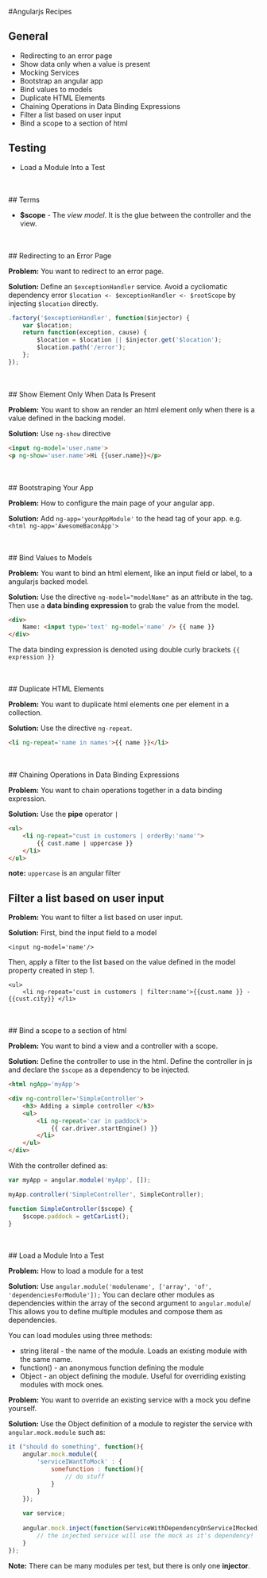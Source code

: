#Angularjs Recipes

## General

* Redirecting to an error page
* Show data only when a value is present
* Mocking Services
* Bootstrap an angular app
* Bind values to models
* Duplicate HTML Elements
* Chaining Operations in Data Binding Expressions
* Filter a list based on user input
* Bind a scope to a section of html

## Testing

* Load a Module Into a Test

<br>
<br>
## Terms

* **$scope** - The *view model*. It is the glue between the controller and the view.

<br>
<br>
## Redirecting to an Error Page


**Problem:** You want to redirect to an error page. 

**Solution:** Define an `$exceptionHandler` service. Avoid a cycliomatic dependency error `$location <- $exceptionHandler <- $rootScope` by injecting `$location` directly. 

~~~js
.factory('$exceptionHandler', function($injector) {
 	var $location;
 	return function(exception, cause) {
 		$location = $location || $injector.get('$location');
 		$location.path('/error');
 	};
});

~~~

<br>
<br>
## Show Element Only When Data Is Present

**Problem:** You want to show an render an html element only when there is a value defined in the backing model. 

**Solution:** Use `ng-show` directive

~~~html
<input ng-model='user.name'>
<p ng-show='user.name'>Hi {{user.name}}</p>
~~~

<br>
<br>
## Bootstraping Your App
	
**Problem:** How to configure the main page of your angular app.

**Solution:**	 Add `ng-app='yourAppModule'` to the head tag of your app. e.g. `<html ng-app='AwesomeBaconApp'>`

<br>
<br>
## Bind Values to Models	

**Problem:** You want to bind an html element, like an input field or label, to a angularjs backed model.

**Solution:** Use the directive `ng-model="modelName"` as an attribute in the tag. Then use a **data binding expression** to grab the value from the model. 

~~~html
<div>
	Name: <input type='text' ng-model='name' /> {{ name }}
</div>
~~~

The data binding expression is denoted using double curly brackets `{{ expression }}`
	
	
	
<br>
<br>
## Duplicate HTML Elements

**Problem:** You want to duplicate html elements one per element in a collection. 

**Solution:** Use the directive `ng-repeat`. 

~~~html
<li ng-repeat='name in names'>{{ name }}</li>
~~~

<br>
<br>
## Chaining Operations in Data Binding Expressions

**Problem:** You want to chain operations together in a data binding expression.

**Solution:** Use the **pipe** operator `|`

~~~html
<ul>
	<li ng-repeat="cust in customers | orderBy:'name'">
		{{ cust.name | uppercase }}
	</li>
</ul>
~~~

**note:** `uppercase` is an angular filter

## Filter a list based on user input

**Problem:**	You want to filter a list based on user input.

**Solution:** First, bind the input field to a model 

	<input ng-model='name'/>

Then, apply a filter to the list based on the value defined in the model property created in step 1. 

	<ul>
		<li ng-repeat='cust in customers | filter:name'>{{cust.name }} - {{cust.city}} </li>	
<br>
<br>
## Bind a scope to a section of html

**Problem:** You want to bind a view and a controller with a scope. 

**Solution:** Define the controller to use in the html. Define the controller in js and declare the `$scope` as a dependency to be injected. 

~~~html
<html ngApp='myApp'>

<div ng-controller='SimpleController'>
	<h3> Adding a simple controller </h3>
	<ul>
		<li ng-repeat='car in paddock'>
			{{ car.driver.startEngine() }}
		</li>
	</ul>
</div>
~~~
With the controller defined as:

~~~js
var myApp = angular.module('myApp', []);

myApp.controller('SimpleController', SimpleController);

function SimpleController($scope) {
	$scope.paddock = getCarList();
}
~~~

<br>
<br>
## Load a Module Into a Test

**Problem:** How to load a module for a test

**Solution:** Use `angular.module('modulename', ['array', 'of', 'dependenciesForModule']);` You can declare other modules as dependencies within the array of the second argument to `angular.module`/ This allows you to define multiple modules and compose them as dependencies. 

You can load modules using three methods:

* string literal - the name of the module. Loads an existing module with the same name. 
* function() - an anonymous function defining the module
* Object - an object defining the module. Useful for overriding existing modules with mock ones.

**Problem:** You want to override an existing service with a mock you define yourself. 

**Solution:** Use the Object definition of a module to register the service with `angular.mock.module` such as:

~~~js
it ("should do something", function(){
	angular.mock.module({
		'serviceIWantToMock' : {
			somefunction : function(){
				// do stuff
			}
		}
	});
	
	var service;
	
	angular.mock.inject(function(ServiceWithDependencyOnServiceIMocked){
		// the injected service will use the mock as it's dependency!		
	}
});
~~~

**Note:** There can be many modules per test, but there is only one **injector**.
	

